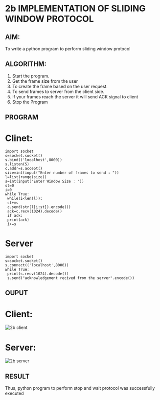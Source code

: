 # 2b IMPLEMENTATION OF SLIDING WINDOW PROTOCOL
## AIM:
To write a python program to perform sliding window protocol
## ALGORITHM:
1. Start the program.
2. Get the frame size from the user
3. To create the frame based on the user request.
4. To send frames to server from the client side.
5. If your frames reach the server it will send ACK signal to client
6. Stop the Program
## PROGRAM

# Clinet:

```
import socket
s=socket.socket()
s.bind(('localhost',8000))
s.listen(5)
c,addr=s.accept()
size=int(input("Enter number of frames to send : "))
l=list(range(size))
s=int(input("Enter Window Size : "))
st=0
i=0
while True:
 while(i<len(l)):
 st+=s
 c.send(str(l[i:st]).encode())
 ack=c.recv(1024).decode()
 if ack:
 print(ack)
 i+=s
```

# Server

```
import socket
s=socket.socket()
s.connect(('localhost',8000))
while True: 
 print(s.recv(1024).decode())
 s.send("acknowledgement recived from the server".encode())
```

## OUPUT

# Client:
![2b client](https://github.com/POZHILANVD/2b_SLIDING_WINDOW_PROTOCOL/assets/144870498/9e141a02-96f2-45d4-b7df-f5ea4e5a4dc7)
# Server:
![2b server](https://github.com/POZHILANVD/2b_SLIDING_WINDOW_PROTOCOL/assets/144870498/c95def4a-2b44-494e-a68f-dc7e284b3338)

## RESULT
Thus, python program to perform stop and wait protocol was successfully executed
